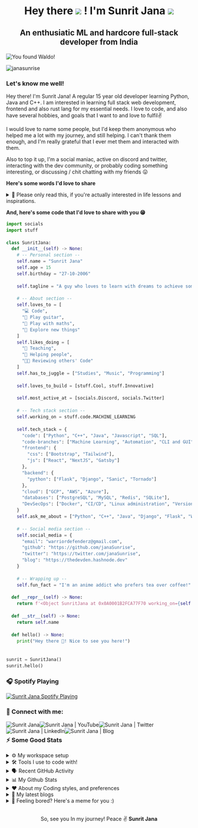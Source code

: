 <h1 align="center">Hey there <img src="https://raw.githubusercontent.com/MartinHeinz/MartinHeinz/master/wave.gif" width="30px"> ! I'm Sunrit Jana <img src="https://media.giphy.com/media/mGcNjsfWAjY5AEZNw6/giphy.gif" width="50"></h1>
<h2 align="center">An enthusiatic ML and hardcore full-stack developer from India</h2>

<img src= "https://octodex.github.com/images/waldocat.png" width="150px" Title="You found Waldo!" align="center">
<p align="left"> <img src="https://komarev.com/ghpvc/?username=janasunrise" alt="janasunrise" /> </p>

### Let's know me well!
Hey there! I'm Sunrit Jana! A regular 15 year old developer learning Python, Java and C++. I am interested in learning full stack web development, frontend and also rust lang for my essential needs. I love to code, and also have several hobbies, and goals that I want to and love to fulfil✌️

I would love to name some people, but I'd keep them anonymous who helped me a lot with my journey, and still helping. I can't thank them enough, and I'm really grateful that I ever met them and interacted with them.

Also to top it up, I'm a social maniac, active on discord and twitter, interacting with the dev community, or probably coding something interesting, or discussing / chit chatting with my friends 😛

**Here's some words I'd love to share**

<details>
  <summary>🥺 Please only read this, if you're actually interested in life lessons and inspirations.</summary>

  <p align="left"> <img src="https://raw.githubusercontent.com/janaSunrise/janaSunrise/master/images/thought.png" alt="janasunrise" /> </p>

</details>

**And, here's some code that I'd love to share with you 😁**

```python
import socials
import stuff

class SunritJana:
  def __init__(self) -> None:
    # -- Personal section --
    self.name = "Sunrit Jana"
    self.age = 15
    self.birthday = "27-10-2006"

    self.tagline = "A guy who loves to learn with dreams to achieve something awesome! ☀️"

    # -- About section --
    self.loves_to = [
      "💻 Code",
      "🎸 Play guitar",
      "🏫 Play with maths",
      "🔭 Explore new things"
    ]
    self.likes_doing = [
      "🏫 Teaching",
      "🤝 Helping people",
      "🧑‍💻 Reviewing others' Code"
    ]
    self.has_to_juggle = ["Studies", "Music", "Programming"]

    self.loves_to_build = [stuff.Cool, stuff.Innovative]
    
    self.most_active_at = [socials.Discord, socials.Twitter]

    # -- Tech stack section --
    self.working_on = stuff.code.MACHINE_LEARNING

    self.tech_stack = {
      "code": ["Python", "C++", "Java", "Javascript", "SQL"],
      "code-branches": ["Machine Learning", "Automation", "CLI and GUI", "Web developement", "Networking"],
      "frontend": {
        "css": ["Bootstrap", "Tailwind"],
        "js": ["React", "NextJS", "Gatsby"]
      },
      "backend": {
        "python": ["Flask", "Django", "Sanic", "Tornado"]
      },
      "cloud": ["GCP", "AWS", "Azure"],
      "databases": ["PostgreSQL", "MySQL", "Redis", "SQLite"],
      "DevSecOps": ["Docker", "CI/CD", "Linux administration", "Version control", "Virtualization"]
    }
    self.ask_me_about = ["Python", "C++", "Java", "Django", "Flask", "Web developement"]

    # -- Social media section --
    self.social_media = {
      "email": "warriordefenderz@gmail.com",
      "github": "https://github.com/janaSunrise",
      "twitter": "https://twitter.com/janaSunrise",
      "blog": "https://thedevden.hashnode.dev"
    }
    
    # -- Wrapping up --
    self.fun_fact = "I'm an anime addict who prefers tea over coffee!"
  
  def __repr__(self) -> None:
    return f'<Object SunritJana at 0x0A0001B2FCA77F70 working_on={self.working_on} active_at={self.most_active_at}> ask_about={self.ask_me_about}'
    
  def __str__(self) -> None:
    return self.name
    
  def hello() -> None:
    print("Hey there 👋! Nice to see you here!")
    

sunrit = SunritJana()
sunrit.hello()
```

### 🎧 Spotify Playing

[<img src="https://spotify-activity.warriordefenderz.vercel.app/api/spotify" alt="Sunrit Jana Spotify Playing" width="400" />](https://open.spotify.com/user/qy9jhr85so9g8pr6zz7aizc6x)

### 🔗 Connect with me:

[<img align="left" alt="Sunrit Jana" src="https://img.shields.io/badge/Website-02ccf7?style=for-the-badge&logo=https://raw.githubusercontent.com/iconic/open-iconic/master/svg/globe.svg&logoColor=white" />][website]
[<img align="left" alt="Sunrit Jana | YouTube" src="https://img.shields.io/badge/YouTube-FF0000?style=for-the-badge&logo=youtube&logoColor=white" />][youtube]
[<img align="left" alt="Sunrit Jana | Twitter" src="https://img.shields.io/badge/Twitter-1DA1F2?style=for-the-badge&logo=twitter&logoColor=white" />][twitter]
[<img align="left" alt="Sunrit Jana | LinkedIn" src="https://img.shields.io/badge/LinkedIn-0077B5?style=for-the-badge&logo=linkedin&logoColor=white" />][linkedin]
[<img align="left" alt="Sunrit Jana | Blog" src="https://img.shields.io/badge/Hashnode-2962FF?style=for-the-badge&logo=hashnode&logoColor=white" />][blog]

<br />

### ⚡ Some Good Stats

<details>
  <summary>⚙️ My workspace setup</summary>

  - **Laptop**: HP pavilion (Intel I5)
  - **OS**: Ubuntu 20.04
  - **Terminal**: ZSH with spaceship or powerlevel10k theme
  - **Terminal editors**: Nano, VIM and NVIM, with palenight theme.
  - **Browser**: Mozilla firefox and Brave
  - **Code Editor**: VSCode, Pycharm and webstorm.
  - **Music Player**: Spotify
</details>

<details>
  <summary> 🛠 Tools I use to code with! </summary>

- UI / UX

  <img src="https://img.shields.io/badge/Figma-F24E1E?style=for-the-badge&logo=https://simpleicons.org/icons/figma.svg&logoColor=white" alt="figma" />  

- Frontend

  <img src="https://img.shields.io/badge/HTML-E34F26?style=for-the-badge&logo=html5&logoColor=white" alt="html5" />
  <img src="https://img.shields.io/badge/CSS-1572B6?&style=for-the-badge&logo=css3&logoColor=white" alt="css3" />
  <img src="https://img.shields.io/badge/Bootstrap-563D7C?style=for-the-badge&logo=bootstrap&logoColor=white" alt="bootstrap" />
  <img src="https://img.shields.io/badge/Bulma-00D1B2?style=for-the-badge&logo=https://simpleicons.org/icons/bulma.svg&logoColor=white" alt="bulma" />
  <img src="https://img.shields.io/badge/Tailwind_CSS-38B2AC?style=for-the-badge&logo=tailwind-css&logoColor=white" alt="tailwind">
  <img src="https://img.shields.io/badge/Material--UI-0081CB?style=for-the-badge&logo=material-ui&logoColor=white" alt="materialize"/>

- Backend

  <img src="https://img.shields.io/badge/Django-092E20?style=for-the-badge&logo=django&logoColor=white" alt="django" />
  <img src="https://img.shields.io/badge/Flask-000000?style=for-the-badge&logo=flask&logoColor=white" alt="flask" /> 
  
- Programming Languages
  
  <img src="https://img.shields.io/badge/C-00599C?style=for-the-badge&logo=c&logoColor=white" alt="c" />
  <img src="https://img.shields.io/badge/C%2B%2B-00599C?style=for-the-badge&logo=c%2B%2B&logoColor=white" alt="cplusplus" />
  <img src="https://img.shields.io/badge/Java-ED8B00?style=for-the-badge&logo=java&logoColor=white" alt="java" />
  <img src="https://img.shields.io/badge/Python-14354C?style=for-the-badge&logo=python&logoColor=white" alt="python" /> 
  <img src="https://img.shields.io/badge/Arduino-00979D?style=for-the-badge&logo=https://simpleicons.org/icons/arduino.svg&logoColor=white" alt="arduino" />
  <img src="https://img.shields.io/badge/Markdown-000000?style=for-the-badge&logo=markdown&logoColor=white" alt="markdown" />
 
- Databases
  
  <img src="https://img.shields.io/badge/MySQL-00000F?style=for-the-badge&logo=mysql&logoColor=white" alt="mysql" /> 
  <img src="https://img.shields.io/badge/SQLite-07405E?style=for-the-badge&logo=sqlite&logoColor=white" alt="sqlite" />
  <img src="https://img.shields.io/badge/PostgreSQL-316192?style=for-the-badge&logo=postgresql&logoColor=white" alt="postgres" />
  <img src="https://img.shields.io/badge/Firebase-FFCA28?style=for-the-badge&logo=https://simpleicons.org/icons/firebase.svg&logoColor=white" alt="firebase" />

- Cloud

  <img src="https://img.shields.io/badge/Microsoft_Azure-0089D6?style=for-the-badge&logo=microsoft-azure&logoColor=white" alt="azure" />
  <img src="https://img.shields.io/badge/Google_Cloud-4285F4?style=for-the-badge&logo=google-cloud&logoColor=white" alt="gcp" /> 


- Frameworks
  - Frontend
  
    <img src="https://img.shields.io/badge/Gatsby-663399?style=for-the-badge&logo=gatsby&logoColor=white" alt="gatsby" />
  
  - AI / ML

    <img src="https://img.shields.io/badge/ScikitLearn-F7931E?style=for-the-badge&logo=https://simpleicons.org/icons/scikit-learn.svg&logoColor=white" alt="scikit-learn" />
    <img src="https://img.shields.io/badge/Tensorflow-FF6F00?style=for-the-badge&logo=https://simpleicons.org/icons/tensorflow.svg&logoColor=white" alt="tensorflow" />
    <img src="https://img.shields.io/badge/Pytorch-EE4C2C?style=for-the-badge&logo=https://simpleicons.org/icons/pytorch.svg&logoColor=white" alt="pytorch" />  

- Operating Systems

  <img src="https://img.shields.io/badge/Windows-0078D6?style=for-the-badge&logo=windows&logoColor=white" alt="windows" />
  <img src="https://img.shields.io/badge/Ubuntu-E95420?style=for-the-badge&logo=ubuntu&logoColor=white" alt="ubuntu" />
  <img src="https://img.shields.io/badge/Linux_Mint-87CF3E?style=for-the-badge&logo=linux-mint&logoColor=white" alt="linux-mint" />

- Music platforms

  <img src="https://img.shields.io/badge/Spotify-1ED760?&style=for-the-badge&logo=spotify&logoColor=white" alt="spotify" />
  <img src="https://img.shields.io/badge/YouTube_Music-FF0000?style=for-the-badge&logo=youtube-music&logoColor=white" alt="youtube-music">

- Others

  <img src="https://img.shields.io/badge/Git-F05032?style=for-the-badge&logo=https://simpleicons.org/icons/git.svg&logoColor=white" alt="git" /> 
  <img src="https://img.shields.io/badge/Linux-FCC624?style=for-the-badge&logo=https://simpleicons.org/icons/linux.svg&logoColor=white" alt="linux" /> 
  <img src="https://img.shields.io/badge/Bash-4EAA25?style=for-the-badge&logo=https://simpleicons.org/icons/gnubash.svg&logoColor=white" alt="bash" />
  <img src="https://img.shields.io/badge/Docker-2496ED?style=for-the-badge&logo=https://simpleicons.org/icons/docker.svg&logoColor=white" alt="docker" />
  <img src="https://img.shields.io/badge/Grafana-F46800?style=for-the-badge&logo=https://simpleicons.org/icons/grafana.svg&logoColor=white" alt="grafana" />
  <img src="https://img.shields.io/badge/Heroku-430098?style=for-the-badge&logo=heroku&logoColor=white" alt="heroku" />

</details>

<details>
  <summary>🗣 Recent GitHub Activity</summary>
  
<!--START_SECTION:activity-->
1. 🎉 Merged PR [#57](https://github.com/janaSunrise/overflow-discord-bot/pull/57) in [janaSunrise/overflow-discord-bot](https://github.com/janaSunrise/overflow-discord-bot)
2. 🎉 Merged PR [#56](https://github.com/janaSunrise/overflow-discord-bot/pull/56) in [janaSunrise/overflow-discord-bot](https://github.com/janaSunrise/overflow-discord-bot)
<!--END_SECTION:activity-->
</details>

<details>
  <summary>📊 My Github Stats</summary>
 
  <p><img src="https://github-readme-stats.warriordefenderz.vercel.app/api?username=janasunrise&show_icons=true&include_all_commits=true&line_height=25" alt="janasunrise" /></p>
  
  <p><img align="center" src="https://github-readme-streak-stats.herokuapp.com/?user=janasunrise&theme=algolia&fire=cyan" alt="janaSunrise" /></p>
  
  <p align="left"> <a href="https://github.com/janaSunrise"><img src="https://github-profile-trophy.vercel.app/?username=janaSunrise" alt="janaSunrise" /></a> </p>

</details>

<details>
  <summary>❤️ About my Coding styles, and preferences </summary>
  <br />

  <!--START_SECTION:waka-->
![Lines of code](https://img.shields.io/badge/From%20Hello%20World%20I%27ve%20Written-2.0%20million%20lines%20of%20code-blue)

**🐱 My Github Data** 

> 🏆 548 Contributions in the Year 2021
 > 
> 📦 0 Bytes Used in Github's Storage 
 > 
> 🚫 Not Opted to Hire
 > 
> 📜 43 Public Repositories 
 > 
> 🔑 0 Private Repositories  
 > 
**I'm an Early 🐤** 

```text
🌞 Morning    65 commits     ████░░░░░░░░░░░░░░░░░░░░░   18.01% 
🌆 Daytime    151 commits    ██████████░░░░░░░░░░░░░░░   41.83% 
🌃 Evening    123 commits    ████████░░░░░░░░░░░░░░░░░   34.07% 
🌙 Night      22 commits     █░░░░░░░░░░░░░░░░░░░░░░░░   6.09%

```
📅 **I'm Most Productive on Wednesday** 

```text
Monday       58 commits     ████░░░░░░░░░░░░░░░░░░░░░   16.07% 
Tuesday      47 commits     ███░░░░░░░░░░░░░░░░░░░░░░   13.02% 
Wednesday    94 commits     ██████░░░░░░░░░░░░░░░░░░░   26.04% 
Thursday     63 commits     ████░░░░░░░░░░░░░░░░░░░░░   17.45% 
Friday       44 commits     ███░░░░░░░░░░░░░░░░░░░░░░   12.19% 
Saturday     31 commits     ██░░░░░░░░░░░░░░░░░░░░░░░   8.59% 
Sunday       24 commits     █░░░░░░░░░░░░░░░░░░░░░░░░   6.65%

```


📊 **This Week I Spent My Time On** 

```text
⌚︎ Time Zone: Asia/Kolkata

💬 Programming Languages: 
Python                   28 hrs 26 mins      ██████████████████████░░░   88.57% 
YAML                     1 hr 5 mins         ░░░░░░░░░░░░░░░░░░░░░░░░░   3.39% 
Rust                     29 mins             ░░░░░░░░░░░░░░░░░░░░░░░░░   1.54% 
TOML                     26 mins             ░░░░░░░░░░░░░░░░░░░░░░░░░   1.37% 
Other                    23 mins             ░░░░░░░░░░░░░░░░░░░░░░░░░   1.21%

🔥 Editors: 
PyCharm                  29 hrs 56 mins      ███████████████████████░░   93.24% 
VS Code                  2 hrs 10 mins       █░░░░░░░░░░░░░░░░░░░░░░░░   6.76%

🐱‍💻 Projects: 
overflow-discord-bot     16 hrs 28 mins      ████████████░░░░░░░░░░░░░   51.34% 
fast-api-auth            5 hrs 8 mins        ████░░░░░░░░░░░░░░░░░░░░░   16.01% 
aio-api-discord-bots     2 hrs 55 mins       ██░░░░░░░░░░░░░░░░░░░░░░░   9.1% 
history_api              2 hrs 36 mins       ██░░░░░░░░░░░░░░░░░░░░░░░   8.11% 
user-api-m0              2 hrs 26 mins       ██░░░░░░░░░░░░░░░░░░░░░░░   7.62%

💻 Operating System: 
Linux                    32 hrs 6 mins       █████████████████████████   100.0%

```

**I Mostly Code in Python** 

```text
Python                   25 repos            ████████████████░░░░░░░░░   65.79% 
JavaScript               4 repos             ██░░░░░░░░░░░░░░░░░░░░░░░   10.53% 
CSS                      2 repos             █░░░░░░░░░░░░░░░░░░░░░░░░   5.26% 
Java                     2 repos             █░░░░░░░░░░░░░░░░░░░░░░░░   5.26% 
SCSS                     1 repo              ░░░░░░░░░░░░░░░░░░░░░░░░░   2.63%

```


**Timeline**

![Chart not found](https://raw.githubusercontent.com/janaSunrise/janaSunrise/master/charts/bar_graph.png) 


<!--END_SECTION:waka-->
  
</details>

<details>
  <summary>🔖 My latest blogs</summary>
  
<!-- HASHNODE_BLOG:START -->
<p align="left">
<a href="https://janasunrise.hashnode.dev/lets-explore-linear-regression-cklfbmpkz09w0hks1ggkc6lsb" title="Let's explore linear regression!!"><img src="https://cdn.hashnode.com/res/hashnode/image/upload/v1613922230138/3PStIKAOk.png" alt="Let's explore linear regression!!" width="250px" align="left" /></a>
<a href="https://janasunrise.hashnode.dev/lets-explore-linear-regression-cklfbmpkz09w0hks1ggkc6lsb" title="Let's explore linear regression!!"><strong>Let's explore linear regression!!</strong></a>
<br/> What is linear regression?
Linear regression was created in the field of statistics. It's studied as a model for understanding the relationship between input and target continuous variables, but has been borrowed by machine learning. It is both a sta... </p> <br/> <br/>
<p align="left">
<a href="https://janasunrise.hashnode.dev/gradient-descent-and-all-about-it-ckl6pfhjr027hlos1g5iuc554" title="Gradient descent and all about it"><img src="https://cdn.hashnode.com/res/hashnode/image/upload/v1613401194762/mYyhKHsDk.png" alt="Gradient descent and all about it" width="250px" align="right" /></a>
<a href="https://janasunrise.hashnode.dev/gradient-descent-and-all-about-it-ckl6pfhjr027hlos1g5iuc554" title="Gradient descent and all about it"><strong>Gradient descent and all about it</strong></a>
<br/> Heyy everyone! Welcome to this blog on gradient descent, and various features and calculations in it.
If you're not familiar with it, Gradient descent is a ML optimization algorithm, that helps finding a local minimum of a differentiable function rea... </p> <br/> <br/>
<p align="left">
<a href="https://janasunrise.hashnode.dev/preparing-your-data-for-training-your-model-ckkurmykw0295bxs16bzdffdy" title="Preparing your data for training your model"><img src="https://cdn.hashnode.com/res/hashnode/image/upload/v1612679322184/S9CkXVfXV.png" alt="Preparing your data for training your model" width="250px" align="left" /></a>
<a href="https://janasunrise.hashnode.dev/preparing-your-data-for-training-your-model-ckkurmykw0295bxs16bzdffdy" title="Preparing your data for training your model"><strong>Preparing your data for training your model</strong></a>
<br/> Hey everyone! Hope you're doing well. Welcome to this blog on preparing data for training your machine learning model.
This is always has been a necessary step whether you make a statistical model, like LinearRegression or GradientBoosting, or Deep l... </p> <br/> <br/>
<p align="left">
<a href="https://janasunrise.hashnode.dev/awesome-sites-for-ml-datasets-ckkexqb0105kh00s1gi0h6eg0" title="Awesome sites for ML datasets"><img src="https://cdn.hashnode.com/res/hashnode/image/upload/v1611722046044/dZNY7r-vb.png" alt="Awesome sites for ML datasets" width="250px" align="right" /></a>
<a href="https://janasunrise.hashnode.dev/awesome-sites-for-ml-datasets-ckkexqb0105kh00s1gi0h6eg0" title="Awesome sites for ML datasets"><strong>Awesome sites for ML datasets</strong></a>
<br/> Are you tired of finding datasets for ML projects? Don't worry I got you covered! 
Here's a list of some awesome sites that I recommend for datasets!
Kaggle
Kaggle is the largest ML community containing just not only ML datasets, but various interest... </p> <br/> <br/>
<p align="left">
<a href="https://janasunrise.hashnode.dev/algorithms-and-libraries-used-for-ml-ckk4uwz93065xhls1du0i4yob" title="Algorithms and libraries used for ML"><img src="https://cdn.hashnode.com/res/hashnode/image/upload/v1611112668564/FpEWkWUG5.png" alt="Algorithms and libraries used for ML" width="250px" align="left" /></a>
<a href="https://janasunrise.hashnode.dev/algorithms-and-libraries-used-for-ml-ckk4uwz93065xhls1du0i4yob" title="Algorithms and libraries used for ML"><strong>Algorithms and libraries used for ML</strong></a>
<br/> So, If you have read my previous blog in this quickbites series, you probably understood what are the types of supervised learning, and also more about Regression and Classification.
And also Python is really famous language for Data science and ML. ... </p> <br/> <br/>
<p align="left">
<a href="https://janasunrise.hashnode.dev/supervised-learning-and-about-it-ckjx5kiwz0fk8ces1h09d2502" title="Supervised learning and about it"><img src="https://cdn.hashnode.com/res/hashnode/image/upload/v1610646849085/TZMF6T3U_.png" alt="Supervised learning and about it" width="250px" align="right" /></a>
<a href="https://janasunrise.hashnode.dev/supervised-learning-and-about-it-ckjx5kiwz0fk8ces1h09d2502" title="Supervised learning and about it"><strong>Supervised learning and about it</strong></a>
<br/> So, what is supervised learning?
Supervised learning is a way of teaching the machine learning based on labelled data, like if a patient has a certain disease or not, then making it predict the labels for unseen data.
A supervised learning algorithm ... </p> <br/> <br/>
<!-- HASHNODE_BLOG:END -->
</details>

<details>
  <summary>🤔 Feeling bored? Here's a meme for you :)</summary>

  <img src='https://random-memer.herokuapp.com/' title="Meme" height= "500" width="500" alt="Please refresh the page if the meme doesn't show up.">
</details>

<br />

<div align="center">
  
  So, see you In my journey! Peace ✌️
  __Sunrit Jana__
  
</div>

[website]: https://sunritjana.now.sh
[twitter]: https://twitter.com/janaSunrise
[youtube]: https://youtube.com/UC3S4lcSvaSIiT3uSRSi7uCQ
[instagram]: https://instagram.com/dare.me_bro
[linkedin]: https://www.linkedin.com/in/sunrit-jana-785605197/
[blog]: https://thedevden.hashnode.dev

